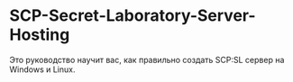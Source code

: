 # SCP-Secret-Laboratory-Server-Hosting
Это руководство научит вас, как правильно создать SCP:SL сервер на Windows и Linux.
